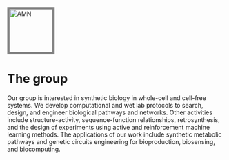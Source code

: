 <img src="https://jfaulon.com/wp-content/uploads/Image1-1.png" alt="AMN" width="100" style="border: 5px solid grey;"/>

# The group
Our group is interested in synthetic biology in whole-cell and cell-free systems.  We develop computational and wet lab protocols to search, design, and engineer biological pathways and networks. Other activities include structure-activity, sequence-function relationships, retrosynthesis, and the design of experiments using active and reinforcement machine learning methods. The applications of our work include synthetic metabolic pathways and genetic circuits engineering for bioproduction, biosensing, and biocomputing.
